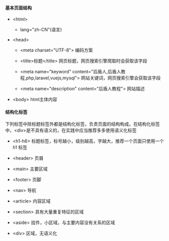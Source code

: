 #### 基本页面结构

- \<html>

    - lang="zh-CN"(语言)

- \<head>  

    - \<meta charset="UTF-8"> 编码方案
    
    - \<title>标题\</title> 网页标题，网页搜索引擎爬取时会获取该字段
    
    - \<meta name="keyword" content="后盾人,后盾人教程,php,laravel,vuejs,mysql"> 网站关键词，网页搜索引擎会获取该字段
    
    - \<meta name="description" content="后盾人教程"> 网站描述
    
 - \<body> html主体内容
 
 #### 结构化标签
 
 下列标签中除标题标签外都是结构化标签，负责页面的结构构成。在结构化标签中，\<div>是不具有语义的，在实践中应当推荐多多使用语义化标签
 
 - \<h1-h6> 标题标签，标号越小，级别越高，字越大，推荐一个页面只使用一个h1 标签
 
 - \<header> 页眉
 
 - \<main> 主要区域
 
 - \<footer> 页脚
 
 - \<nav> 导航
 
 - \<article> 内容区域
 
 - \<section> 具有大量重复特征的区域
 
 - \<aside> 挂件，小区域，与主要内容没有关系的区域
 
 - \<div> 区域，无语义化
    
